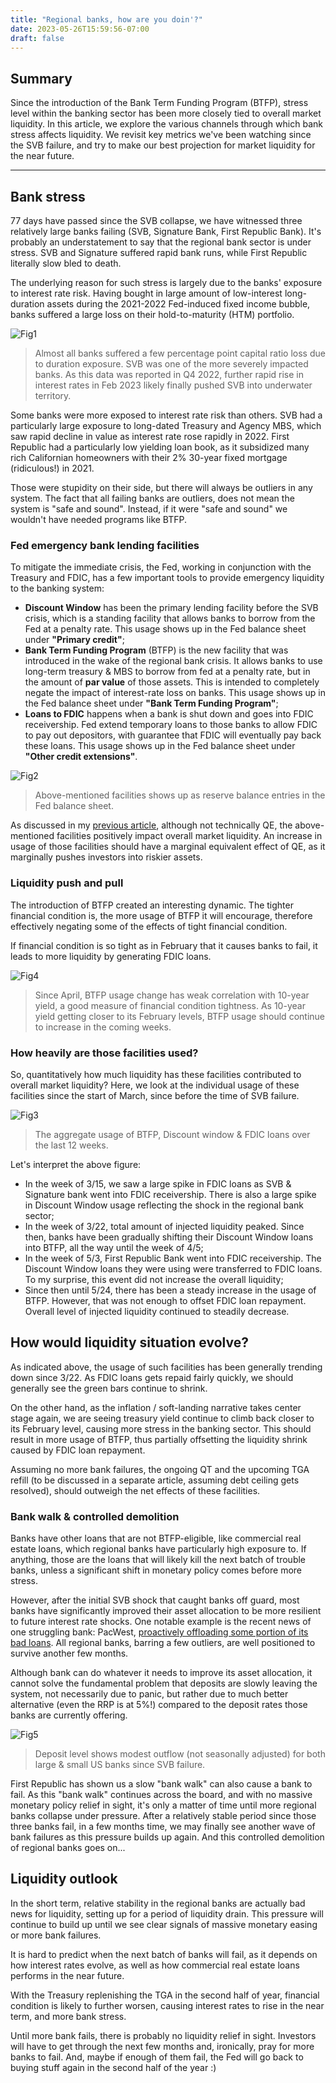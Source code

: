 ```yaml
---
title: "Regional banks, how are you doin'?"
date: 2023-05-26T15:59:56-07:00
draft: false
---
```


## Summary

Since the introduction of the Bank Term Funding Program (BTFP), stress level within the banking sector has been more closely tied to overall market liquidity. In this article, we explore the various channels through which bank stress affects liquidity. We revisit key metrics we've been watching since the SVB failure, and try to make our best projection for market liquidity for the near future.

---

## Bank stress

77 days have passed since the SVB collapse, we have witnessed three relatively large banks failing (SVB, Signature Bank, First Republic Bank). It's probably an understatement to say that the regional bank sector is under stress. SVB and Signature suffered rapid bank runs, while First Republic literally slow bled to death.

The underlying reason for such stress is largely due to the banks' exposure to interest rate risk. Having bought in large amount of low-interest long-duration assets during the 2021-2022 Fed-induced fixed income bubble, banks suffered a large loss on their hold-to-maturity (HTM) portfolio.

![Fig1](https://raw.githubusercontent.com/zyw229/zyw229.github.io/main/contents/macro003/image001.png)

> Almost all banks suffered a few percentage point capital ratio loss due to duration exposure. SVB was one of the more severely impacted banks. As this data was reported in Q4 2022, further rapid rise in interest rates in Feb 2023 likely finally pushed SVB into underwater territory.

Some banks were more exposed to interest rate risk than others. SVB had a particularly large exposure to long-dated Treasury and Agency MBS, which saw rapid decline in value as interest rate rose rapidly in 2022. First Republic had a particularly low yielding loan book, as it subsidized many rich Californian homeowners with their 2% 30-year fixed mortgage (ridiculous!) in 2021.

Those were stupidity on their side, but there will always be outliers in any system. The fact that all failing banks are outliers, does not mean the system is "safe and sound". Instead, if it were "safe and sound" we wouldn't have needed programs like BTFP.

### Fed emergency bank lending facilities

To mitigate the immediate crisis, the Fed, working in conjunction with the Treasury and FDIC, has a few important tools to provide emergency liquidity to the banking system:

- **Discount Window** has been the primary lending facility before the SVB crisis, which is a standing facility that allows banks to borrow from the Fed at a penalty rate. This usage shows up in the Fed balance sheet under **"Primary credit"**;
- **Bank Term Funding Program** (BTFP) is the new facility that was introduced in the wake of the regional bank crisis. It allows banks to use long-term treasury & MBS to borrow from fed at a penalty rate, but in the amount of **par value** of those assets. This is intended to completely negate the impact of interest-rate loss on banks. This usage shows up in the Fed balance sheet under **"Bank Term Funding Program"**;
- **Loans to FDIC** happens when a bank is shut down and goes into FDIC receivership. Fed extend temporary loans to those banks to allow FDIC to pay out depositors, with guarantee that FDIC will eventually pay back these loans. This usage shows up in the Fed balance sheet under **"Other credit extensions"**.

![Fig2](https://raw.githubusercontent.com/zyw229/zyw229.github.io/main/contents/macro003/image002.png)

> Above-mentioned facilities shows up as reserve balance entries in the Fed balance sheet.

As discussed in my [previous article](https://zyw229.github.io/posts/macro001/), although not technically QE, the above-mentioned facilities positively impact overall market liquidity. An increase in usage of those facilities should have a marginal equivalent effect of QE, as it marginally pushes investors into riskier assets.

### Liquidity push and pull

The introduction of BTFP created an interesting dynamic. The tighter financial condition is, the more usage of BTFP it will encourage, therefore effectively negating some of the effects of tight financial condition.

If financial condition is so tight as in February that it causes banks to fail, it leads to more liquidity by generating FDIC loans.

![Fig4](https://raw.githubusercontent.com/zyw229/zyw229.github.io/main/contents/macro003/image004.png)

> Since April, BTFP usage change has weak correlation with 10-year yield, a good measure of financial condition tightness. As 10-year yield getting closer to its February levels, BTFP usage should continue to increase in the coming weeks.

### How heavily are those facilities used?

So, quantitatively how much liquidity has these facilities contributed to overall market liquidity? Here, we look at the individual usage of these facilities since the start of March, since before the time of SVB failure.

![Fig3](https://raw.githubusercontent.com/zyw229/zyw229.github.io/main/contents/macro003/image003.png)

> The aggregate usage of BTFP, Discount window & FDIC loans over the last 12 weeks.

Let's interpret the above figure:

* In the week of 3/15, we saw a large spike in FDIC loans as SVB & Signature bank went into FDIC receivership. There is also a large spike in Discount Window usage reflecting the shock in the regional bank sector;
* In the week of 3/22, total amount of injected liquidity peaked. Since then, banks have been gradually shifting their Discount Window loans into BTFP, all the way until the week of 4/5;
* In the week of 5/3, First Republic Bank went into FDIC receivership. The Discount Window loans they were using were transferred to FDIC loans. To my surprise, this event did not increase the overall liquidity;
* Since then until 5/24, there has been a steady increase in the usage of BTFP. However, that was not enough to offset FDIC loan repayment. Overall level of injected liquidity continued to steadily decrease.

## How would liquidity situation evolve?

As indicated above, the usage of such facilities has been generally trending down since 3/22. As FDIC loans gets repaid fairly quickly, we should generally see the green bars continue to shrink.

On the other hand, as the inflation / soft-landing narrative takes center stage again, we are seeing treasury yield continue to climb back closer to its February level, causing more stress in the banking sector. This should result in more usage of BTFP, thus partially offsetting the liquidity shrink caused by FDIC loan repayment.

Assuming no more bank failures, the ongoing QT and the upcoming TGA refill (to be discussed in a separate article, assuming debt ceiling gets resolved), should outweigh the net effects of these facilities.

### Bank walk & controlled demolition

Banks have other loans that are not BTFP-eligible, like commercial real estate loans, which regional banks have particularly high exposure to. If anything, those are the loans that will likely kill the next batch of trouble banks, unless a significant shift in monetary policy comes before more stress.

However, after the initial SVB shock that caught banks off guard, most banks have significantly improved their asset allocation to be more resilient to future interest rate shocks. One notable example is the recent news of one struggling bank: PacWest, [proactively offloading some portion of its bad loans](https://finance.yahoo.com/news/struggling-pacwest-offloads-real-estate-151928827.html). All regional banks, barring a few outliers, are well positioned to survive another few months.

Although bank can do whatever it needs to improve its asset allocation, it cannot solve the fundamental problem that deposits are slowly leaving the system, not necessarily due to panic, but rather due to much better alternative (even the RRP is at 5%!) compared to the deposit rates those banks are currently offering.

![Fig5](https://raw.githubusercontent.com/zyw229/zyw229.github.io/main/contents/macro003/image005.png)

> Deposit level shows modest outflow (not seasonally adjusted) for both large & small US banks since SVB failure.

First Republic has shown us a slow "bank walk" can also cause a bank to fail. As this "bank walk" continues across the board, and with no massive monetary policy relief in sight, it's only a matter of time until more regional banks collapse under pressure. After a relatively stable period since those three banks fail, in a few months time, we may finally see another wave of bank failures as this pressure builds up again. And this controlled demolition of regional banks goes on...

## Liquidity outlook

In the short term, relative stability in the regional banks are actually bad news for liquidity, setting up for a period of liquidity drain. This pressure will continue to build up until we see clear signals of massive monetary easing or more bank failures.

It is hard to predict when the next batch of banks will fail, as it depends on how interest rates evolve, as well as how commercial real estate loans performs in the near future.

With the Treasury replenishing the TGA in the second half of year, financial condition is likely to further worsen, causing interest rates to rise in the near term, and more bank stress.

Until more bank fails, there is probably no liquidity relief in sight. Investors will have to get through the next few months and, ironically, pray for more banks to fail. And, maybe if enough of them fail, the Fed will go back to buying stuff again in the second half of the year :)